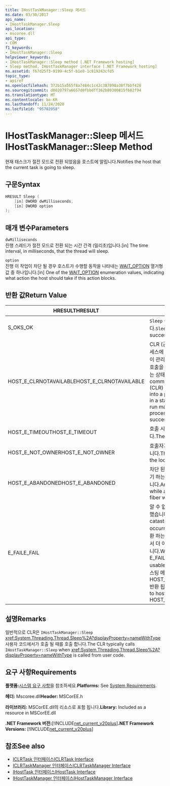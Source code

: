 ```yaml
---
title: IHostTaskManager::Sleep 메서드
ms.date: 03/30/2017
api_name:
- IHostTaskManager.Sleep
api_location:
- mscoree.dll
api_type:
- COM
f1_keywords:
- IHostTaskManager::Sleep
helpviewer_keywords:
- IHostTaskManager::Sleep method [.NET Framework hosting]
- Sleep method, IHostTaskManager interface [.NET Framework hosting]
ms.assetid: f67d25f3-9199-4c5f-b1e8-1c819243cfd5
topic_type:
- apiref
ms.openlocfilehash: 372b15a565f8a7484c1c42c387098a38f7bbf428
ms.sourcegitcommit: d8020797a6657d0fbbdff362b80300815f682f94
ms.translationtype: MT
ms.contentlocale: ko-KR
ms.lasthandoff: 11/24/2020
ms.locfileid: "95702058"
---
```

# <a name="ihosttaskmanagersleep-method"></a><span data-ttu-id="73a66-102">IHostTaskManager::Sleep 메서드</span><span class="sxs-lookup"><span data-stu-id="73a66-102">IHostTaskManager::Sleep Method</span></span>

<span data-ttu-id="73a66-103">현재 태스크가 절전 모드로 전환 되었음을 호스트에 알립니다.</span><span class="sxs-lookup"><span data-stu-id="73a66-103">Notifies the host that the current task is going to sleep.</span></span>  
  
## <a name="syntax"></a><span data-ttu-id="73a66-104">구문</span><span class="sxs-lookup"><span data-stu-id="73a66-104">Syntax</span></span>  
  
```cpp  
HRESULT Sleep (  
    [in] DWORD dwMilliseconds,  
    [in] DWORD option  
);  
```  
  
## <a name="parameters"></a><span data-ttu-id="73a66-105">매개 변수</span><span class="sxs-lookup"><span data-stu-id="73a66-105">Parameters</span></span>  

 `dwMilliseconds`  
 <span data-ttu-id="73a66-106">진행 스레드가 절전 모드로 전환 되는 시간 간격 (밀리초)입니다.</span><span class="sxs-lookup"><span data-stu-id="73a66-106">[in] The time interval, in milliseconds, that the thread will sleep.</span></span>  
  
 `option`  
 <span data-ttu-id="73a66-107">진행 이 작업이 차단 될 경우 호스트가 수행할 동작을 나타내는 [WAIT_OPTION](wait-option-enumeration.md) 열거형 값 중 하나입니다.</span><span class="sxs-lookup"><span data-stu-id="73a66-107">[in] One of the [WAIT_OPTION](wait-option-enumeration.md) enumeration values, indicating what action the host should take if this action blocks.</span></span>  
  
## <a name="return-value"></a><span data-ttu-id="73a66-108">반환 값</span><span class="sxs-lookup"><span data-stu-id="73a66-108">Return Value</span></span>  
  
|<span data-ttu-id="73a66-109">HRESULT</span><span class="sxs-lookup"><span data-stu-id="73a66-109">HRESULT</span></span>|<span data-ttu-id="73a66-110">설명</span><span class="sxs-lookup"><span data-stu-id="73a66-110">Description</span></span>|  
|-------------|-----------------|  
|<span data-ttu-id="73a66-111">S_OK</span><span class="sxs-lookup"><span data-stu-id="73a66-111">S_OK</span></span>|<span data-ttu-id="73a66-112">`Sleep` 성공적으로 반환 되었습니다.</span><span class="sxs-lookup"><span data-stu-id="73a66-112">`Sleep` returned successfully.</span></span>|  
|<span data-ttu-id="73a66-113">HOST_E_CLRNOTAVAILABLE</span><span class="sxs-lookup"><span data-stu-id="73a66-113">HOST_E_CLRNOTAVAILABLE</span></span>|<span data-ttu-id="73a66-114">CLR (공용 언어 런타임)이 프로세스에 로드 되지 않았거나 CLR이 관리 코드를 실행할 수 없거나 호출을 성공적으로 처리할 수 없는 상태에 있습니다.</span><span class="sxs-lookup"><span data-stu-id="73a66-114">The common language runtime (CLR) has not been loaded into a process, or the CLR is in a state in which it cannot run managed code or process the call successfully.</span></span>|  
|<span data-ttu-id="73a66-115">HOST_E_TIMEOUT</span><span class="sxs-lookup"><span data-stu-id="73a66-115">HOST_E_TIMEOUT</span></span>|<span data-ttu-id="73a66-116">호출 시간이 초과 되었습니다.</span><span class="sxs-lookup"><span data-stu-id="73a66-116">The call timed out.</span></span>|  
|<span data-ttu-id="73a66-117">HOST_E_NOT_OWNER</span><span class="sxs-lookup"><span data-stu-id="73a66-117">HOST_E_NOT_OWNER</span></span>|<span data-ttu-id="73a66-118">호출자가 잠금을 소유 하지 않습니다.</span><span class="sxs-lookup"><span data-stu-id="73a66-118">The caller does not own the lock.</span></span>|  
|<span data-ttu-id="73a66-119">HOST_E_ABANDONED</span><span class="sxs-lookup"><span data-stu-id="73a66-119">HOST_E_ABANDONED</span></span>|<span data-ttu-id="73a66-120">차단 된 스레드나 파이버에서 대기 하는 동안 이벤트를 취소 했습니다.</span><span class="sxs-lookup"><span data-stu-id="73a66-120">An event was canceled while a blocked thread or fiber was waiting on it.</span></span>|  
|<span data-ttu-id="73a66-121">E_FAIL</span><span class="sxs-lookup"><span data-stu-id="73a66-121">E_FAIL</span></span>|<span data-ttu-id="73a66-122">알 수 없는 치명적인 오류가 발생 했습니다.</span><span class="sxs-lookup"><span data-stu-id="73a66-122">An unknown catastrophic failure occurred.</span></span> <span data-ttu-id="73a66-123">메서드가 E_FAIL 반환 하는 경우 해당 프로세스 내에서 더 이상 CLR을 사용할 수 없습니다.</span><span class="sxs-lookup"><span data-stu-id="73a66-123">When a method returns E_FAIL, the CLR is no longer usable within the process.</span></span> <span data-ttu-id="73a66-124">호스팅 메서드를 이후에 호출 하면 HOST_E_CLRNOTAVAILABLE 반환 됩니다.</span><span class="sxs-lookup"><span data-stu-id="73a66-124">Subsequent calls to hosting methods return HOST_E_CLRNOTAVAILABLE.</span></span>|  
  
## <a name="remarks"></a><span data-ttu-id="73a66-125">설명</span><span class="sxs-lookup"><span data-stu-id="73a66-125">Remarks</span></span>  

 <span data-ttu-id="73a66-126">일반적으로 CLR은 `IHostTaskManager::Sleep` <xref:System.Threading.Thread.Sleep%2A?displayProperty=nameWithType> 사용자 코드에서가 호출 될 때를 호출 합니다.</span><span class="sxs-lookup"><span data-stu-id="73a66-126">The CLR typically calls `IHostTaskManager::Sleep` when <xref:System.Threading.Thread.Sleep%2A?displayProperty=nameWithType> is called from user code.</span></span>  
  
## <a name="requirements"></a><span data-ttu-id="73a66-127">요구 사항</span><span class="sxs-lookup"><span data-stu-id="73a66-127">Requirements</span></span>  

 <span data-ttu-id="73a66-128">**플랫폼:**[시스템 요구 사항](../../get-started/system-requirements.md)을 참조하세요.</span><span class="sxs-lookup"><span data-stu-id="73a66-128">**Platforms:** See [System Requirements](../../get-started/system-requirements.md).</span></span>  
  
 <span data-ttu-id="73a66-129">**헤더:** Mscoree.dll</span><span class="sxs-lookup"><span data-stu-id="73a66-129">**Header:** MSCorEE.h</span></span>  
  
 <span data-ttu-id="73a66-130">**라이브러리:** MSCorEE.dll의 리소스로 포함 됩니다.</span><span class="sxs-lookup"><span data-stu-id="73a66-130">**Library:** Included as a resource in MSCorEE.dll</span></span>  
  
 <span data-ttu-id="73a66-131">**.NET Framework 버전:**[!INCLUDE[net_current_v20plus](../../../../includes/net-current-v20plus-md.md)]</span><span class="sxs-lookup"><span data-stu-id="73a66-131">**.NET Framework Versions:** [!INCLUDE[net_current_v20plus](../../../../includes/net-current-v20plus-md.md)]</span></span>  
  
## <a name="see-also"></a><span data-ttu-id="73a66-132">참조</span><span class="sxs-lookup"><span data-stu-id="73a66-132">See also</span></span>

- [<span data-ttu-id="73a66-133">ICLRTask 인터페이스</span><span class="sxs-lookup"><span data-stu-id="73a66-133">ICLRTask Interface</span></span>](iclrtask-interface.md)
- [<span data-ttu-id="73a66-134">ICLRTaskManager 인터페이스</span><span class="sxs-lookup"><span data-stu-id="73a66-134">ICLRTaskManager Interface</span></span>](iclrtaskmanager-interface.md)
- [<span data-ttu-id="73a66-135">IHostTask 인터페이스</span><span class="sxs-lookup"><span data-stu-id="73a66-135">IHostTask Interface</span></span>](ihosttask-interface.md)
- [<span data-ttu-id="73a66-136">IHostTaskManager 인터페이스</span><span class="sxs-lookup"><span data-stu-id="73a66-136">IHostTaskManager Interface</span></span>](ihosttaskmanager-interface.md)

